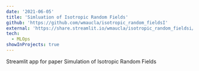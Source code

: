 ```yaml
---
date: '2021-06-05'
title: 'Simluation of Isotropic Random Fields'
github: 'https://github.com/wmaucla/isotropic_random_fieldsI'
external: 'https://share.streamlit.io/wmaucla/isotropic_random_fieldsi/main/simulation.py'
tech:
  - MLOps
showInProjects: true
---
```


Streamlit app for paper Simulation of Isotropic Random Fields
